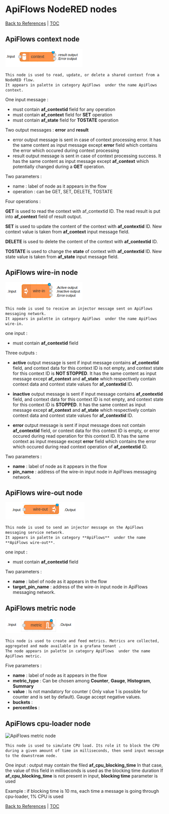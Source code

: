 # ApiFlows NodeRED nodes

[Back to References](../References.md) | [TOC](../README.md)

## **ApiFlows context node** 

![ApiFlows Context node](../images/ContextNode.png)

```
This node is used to read, update, or delete a shared context from a NodeRED flow.
It appears in palette in category ApiFlows  under the name ApiFlows context.
```



One input message :
* must contain **af_contextid** field for any operation
* must contain **af_context** field for **SET** operation
* must contain **af_state** field for **TOSTATE** operation

Two output messages : **error** and **result**
* error output message is sent in case of context processing error. It has the same content  as input message except **error** field which contains the error which occured during context processing
* result output message is sent in case of context processing success. It has the same content as input message except **af_context** which potentially changed during a **GET** operation.

Two parameters :

* name : label of node as it appears in the flow
* operation : can be GET, SET, DELETE, TOSTATE

Four operations :

**GET** is used to read the context with af_contextid ID. The read result is put into **af_context** field of result output.

**SET** is used to update the content of the context with **af_contextid** ID. New context value is taken from **af_context** input message field.

**DELETE** is used to delete the content of the context with **af_contextid** ID.

**TOSTATE** is used to change the **state** of context with **af_contextid** ID. New state value is taken from **af_state** input message field.

## **ApiFlows wire-in node**

![ApiFlows Context node](../images/WireInNode.png)

```
This node is used to receive an injector message sent on ApiFlows messaging network. 
It appears in palette in category ApiFlows  under the name ApiFlows wire-in.
```

one input  :

* must contain **af_contextid** field


Three outputs :
* **active** output message is sent if input message contains **af_contextid** field, and context data for this context ID is not empty, and context state for this context ID is **NOT STOPPED**. It has the same content as input message except **af_context** and **af_state** which respectively contain context data and context state values for **af_contextid** ID. 

* **inactive** output message is sent if input message contains **af_contextid** field, and context data for this context ID is not empty, and context state for this context ID is **STOPPED**. It has the same context as input message except **af_context** and **af_state** which respectively contain context data and context state values for **af_contextid** ID.

* **error** output message is sent if input message does not contain **af_contextid** field, or context data for this context ID is empty, or error occured during read operation for this context ID. It has the same context as input message except **error** field which contains the error which occured during read context operation of **af_contextid** ID. 

Two parameters :

* **name** : label of node as it appears in the flow
* **pin_name** : address of the wire-in input node in ApiFlows messaging network.


## **ApiFlows wire-out node**

![ApiFlows wire out node](../images/WireOutNode.png)

```
This node is used to send an injector message on the ApiFlows messaging service network.
It appears in palette in category **ApiFlows**  under the name **ApiFlows wire-out**.
```

one input  :

* must contain **af_contextid** field

Two parameters :

* **name** : label of node as it appears in the flow
* **target_pin_name** : address of the wire-in input node in ApiFlows messaging network.


## **ApiFlows metric node**

![ApiFlows metric node](../images/MetricNode.png)

```
This node is used to create and feed metrics. Metrics are collected, aggregated and made available in a grafana tenant .
The node appears in palette in category ApiFlows  under the name ApiFlows metric.
```

Five parameters :

* **name** : label of node as it appears in the flow
* **metric_type** : Can be chosen among **Counter**, **Gauge**, **Histogram**, **Summary**
* **value** : Is not mandatory for counter ( Only value 1 is possible for counter and is set by default). Gauge accept negative values.
* **buckets** : 
* **percentiles** :

## **ApiFlows cpu-loader node**

![ApiFlows metric node](../images/CpuLoader.png)

```
This node is used to simulate CPU load. Its role it to block the CPU during a given amount of time in milliseconds, then send input message to the downstream node. 
```
One input : output may contain the filed **af_cpu_blocking_time**
In that case, the value of this field in milliseconds is used as the blocking time duration
If **af_cpu_blocking_time** is not present in input, **blocking time** parameter is used

Example : if blocking time is 10 ms, each time a message is going through cpu-loader, 1% CPU is used



[Back to References](../References.md) | [TOC](../README.md)